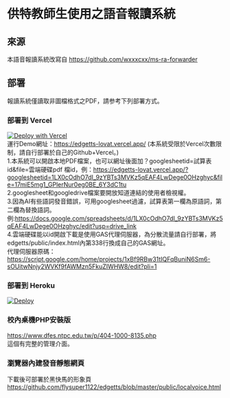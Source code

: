 # 供特教師生使用之語音報讀系統

## 來源

本語音報讀系統改寫自 https://github.com/wxxxcxx/ms-ra-forwarder

## 部署

報讀系統僅讀取非圖檔格式之PDF，請参考下列部署方式。

### 部署到 Vercel

[![Deploy with Vercel](https://vercel.com/button)](https://vercel.com/new/flysupers-projects/import?s=https%3A%2F%2Fgithub.com%2Fflysuper1122%2Fedgetts&hasTrialAvailable=1&showOptionalTeamCreation=false&project-name=edgetts&framework=other&totalProjects=1&remainingProjects=1)<br>
運行Demo網址：https://edgetts-lovat.vercel.app/ (本系統受限於Vercel次數限制，請自行部署於自己的Github+Vercel。)<br>
1.本系統可以開啟本地PDF檔案，也可以網址後面加？googlesheetid=試算表id&file=雲端硬碟pdf 檔id，例：https://edgetts-lovat.vercel.app/?googlesheetid=1LX0cOdhO7dI_9zYBTs3MVKz5qEAF4LwDege0OHzghyc&file=17miE5mg1_GPlerNur0eg0BE_6Y3dC1tu<br>
2.googlesheet和googledrive檔案要開放知道連結的使用者檢視權。<br>
3.因為AI有些語詞發音錯誤，可用googlesheet過濾，試算表第一欄為原語詞，第二欄為替換語詞。<br>
例:https://docs.google.com/spreadsheets/d/1LX0cOdhO7dI_9zYBTs3MVKz5qEAF4LwDege0OHzghyc/edit?usp=drive_link<br>
4.雲端硬碟能以id開啟下載是使用GAS代理伺服器，為分散流量請自行部署，將edgetts/public/index.html內第338行換成自己的GAS網址。<br>
代理伺服器原碼：https://script.google.com/home/projects/1xBf9RBw31tIQFqBuniN6Sm6-sOUitwNnjy2WVKf9fAWMzn5FkuZIWHW8/edit?pli=1
### 部署到 Heroku

[![Deploy](https://www.herokucdn.com/deploy/button.svg)](https://heroku.com/deploy)

### 校內桌機PHP安裝版

https://www.dfes.ntpc.edu.tw/p/404-1000-8135.php<br>
這個有完整的管理介面。

### 瀏覽器內建發音靜態網頁

下載後可部署於黑快馬的形象頁 https://github.com/flysuper1122/edgetts/blob/master/public/localvoice.html



